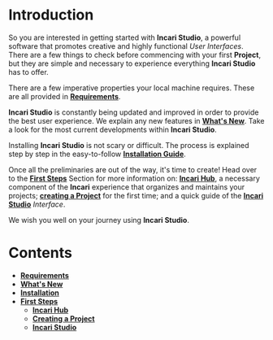 # Introduction

So you are interested in getting started with **Incari Studio**, a powerful software that promotes creative and highly functional *User Interfaces*. There are a few things to check before commencing with your first **Project**, but they are simple and necessary to experience everything **Incari Studio** has to offer.

There are a few imperative properties your local machine requires. These are all provided in [**Requirements**](requirements.md). 

**Incari Studio** is constantly being updated and improved in order to provide the best user experience. We explain any new features in [**What's New**](whats-new-20221.md). Take a look for the most current developments within **Incari Studio**. 

Installing **Incari Studio** is not scary or difficult. The process is explained step by step in the easy-to-follow [**Installation Guide**](installation.md).

Once all the preliminaries are out of the way, it's time to create! Head over to the [**First Steps**](first-steps/README.md) Section for more information on: [**Incari Hub**](first-steps/incari-hub.md), a necessary component of the **Incari** experience that organizes and maintains
your projects; [**creating a Project**](first-steps/creating-a-project.md) for the first time; and a quick guide of the [**Incari Studio**](first-steps/incari-studio.md) *Interface*. 

We wish you well on your journey using **Incari Studio**.

# Contents

* [**Requirements**](requirements.md)
* [**What's New**](whats-new-20221.md)
* [**Installation**](installation.md)
* [**First Steps**](first-steps/README.md)
  * [**Incari Hub**](first-steps/incari-hub.md)
  * [**Creating a Project**](first-steps/creating-a-project.md)
  * [**Incari Studio**](first-steps/incari-studio.md)